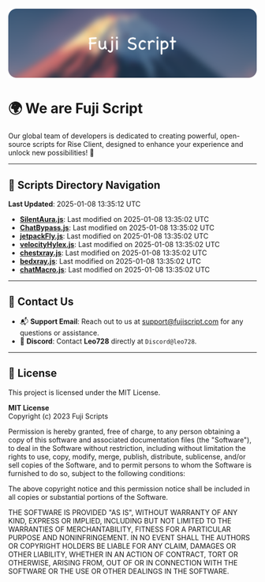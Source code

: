 ![Banner](.github/b.webp)

# 🌍 **We are Fuji Script**

Our global team of developers is dedicated to creating powerful, open-source scripts for Rise Client, designed to enhance your experience and unlock new possibilities! 🌟

---
<!-- SCRIPTS_NAVIGATION_START -->
## 📂 **Scripts Directory Navigation**

**Last Updated**: 2025-01-08 13:35:12 UTC

- **[SilentAura.js](scripts/SilentAura.js)**: Last modified on 2025-01-08 13:35:02 UTC
- **[ChatBypass.js](scripts/ChatBypass.js)**: Last modified on 2025-01-08 13:35:02 UTC
- **[jetpackFly.js](scripts/jetpackFly.js)**: Last modified on 2025-01-08 13:35:02 UTC
- **[velocityHylex.js](scripts/velocityHylex.js)**: Last modified on 2025-01-08 13:35:02 UTC
- **[chestxray.js](scripts/chestxray.js)**: Last modified on 2025-01-08 13:35:02 UTC
- **[bedxray.js](scripts/bedxray.js)**: Last modified on 2025-01-08 13:35:02 UTC
- **[chatMacro.js](scripts/chatMacro.js)**: Last modified on 2025-01-08 13:35:02 UTC

<!-- SCRIPTS_NAVIGATION_END -->

---

## 💬 **Contact Us**  
- 📬 **Support Email**: Reach out to us at [support@fujiscript.com](mailto:support@fujiscript.com) for any questions or assistance.  
- 💬 **Discord**: Contact **Leo728** directly at `Discord@leo728`.

---

## 📜 **License**

This project is licensed under the MIT License.  

**MIT License**  
Copyright (c) 2023 Fuji Scripts  

Permission is hereby granted, free of charge, to any person obtaining a copy of this software and associated documentation files (the "Software"), to deal in the Software without restriction, including without limitation the rights to use, copy, modify, merge, publish, distribute, sublicense, and/or sell copies of the Software, and to permit persons to whom the Software is furnished to do so, subject to the following conditions:  

The above copyright notice and this permission notice shall be included in all copies or substantial portions of the Software.  

THE SOFTWARE IS PROVIDED "AS IS", WITHOUT WARRANTY OF ANY KIND, EXPRESS OR IMPLIED, INCLUDING BUT NOT LIMITED TO THE WARRANTIES OF MERCHANTABILITY, FITNESS FOR A PARTICULAR PURPOSE AND NONINFRINGEMENT. IN NO EVENT SHALL THE AUTHORS OR COPYRIGHT HOLDERS BE LIABLE FOR ANY CLAIM, DAMAGES OR OTHER LIABILITY, WHETHER IN AN ACTION OF CONTRACT, TORT OR OTHERWISE, ARISING FROM, OUT OF OR IN CONNECTION WITH THE SOFTWARE OR THE USE OR OTHER DEALINGS IN THE SOFTWARE.  
